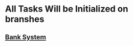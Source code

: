 # All Tasks Will be Initialized on branshes 
## [Bank System](https://github.com/abdelalim2000/Tasks/tree/BankSystem)